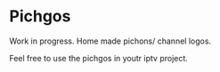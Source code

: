 # Pichgos

Work in progress.
Home made pichons/ channel logos.

Feel free to use the pichgos in youtr iptv project.
